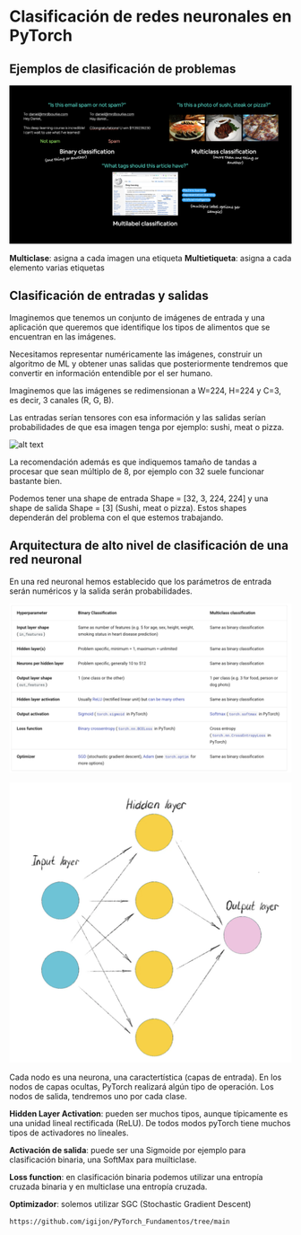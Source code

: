 # Clasificación de redes neuronales en PyTorch

## Ejemplos de clasificación de problemas

![alt text](image-6.png)

**Multiclase**: asigna a cada imagen una etiqueta
**Multietiqueta**: asigna a cada elemento varias etiquetas

## Clasificación de entradas y salidas

Imaginemos que tenemos un conjunto de imágenes de entrada y una aplicación que queremos que identifique los tipos de alimentos que se encuentran en las imágenes.

Necesitamos representar numéricamente las imágenes, construir un algoritmo de ML y obtener unas salidas que posteriormente tendremos que convertir en información entendible por el ser humano.

Imaginemos que las imágenes se redimensionan a W=224, H=224 y C=3, es decir, 3 canales (R, G, B).

Las entradas serían tensores con esa información y las salidas serían probabilidades de que esa imagen tenga por ejemplo: sushi, meat o pizza.

![alt text](image-7.png)

La recomendación además es que indiquemos tamaño de tandas a procesar que sean múltiplo de 8, por ejemplo con 32 suele funcionar bastante bien.

Podemos tener una shape de entrada Shape = [32, 3, 224, 224] y una shape de salida Shape = [3] (Sushi, meat o pizza). Estos shapes dependerán del problema con el que estemos trabajando.

## Arquitectura de alto nivel de clasificación de una red neuronal

En una red neuronal hemos establecido que los parámetros de entrada serán numéricos y la salida serán probabilidades.

![alt text](image-8.png)

![alt text](image-9.png)

Cada nodo es una neurona, una caractertística (capas de entrada).
En los nodos de capas ocultas, PyTorch realizará algún tipo de operación.
Los nodos de salida, tendremos uno por cada clase.

**Hidden Layer Activation**: pueden ser muchos tipos, aunque típicamente es una unidad lineal rectificada (ReLU). De todos modos pyTorch tiene muchos tipos de activadores no lineales.

**Activación de salida**: puede ser una Sigmoide por ejemplo para clasificación binaria, una SoftMax para muilticlase.

**Loss function**: en clasificación binaria podemos utilizar una entropía cruzada binaria y en multiclase una entropía cruzada.

**Optimizador**: solemos utilizar SGC (Stochastic Gradient Descent)


```{note}
https://github.com/igijon/PyTorch_Fundamentos/tree/main
```

